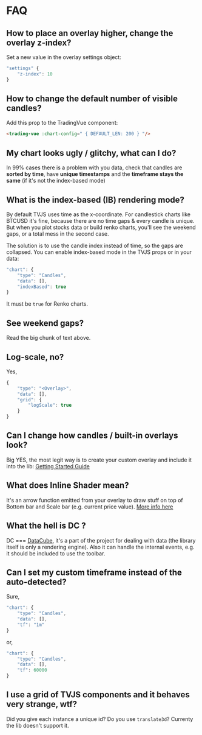 # FAQ

## How to place an overlay higher, change the overlay z-index?

Set a new value in the overlay settings object:

```js
"settings" {
    "z-index": 10
}
```

## How to change the default number of visible candles?

Add this prop to the TradingVue component:

```html
<trading-vue :chart-config=" { DEFAULT_LEN: 200 } "/>
```

## My chart looks ugly / glitchy, what can I do?

In 99% cases there is a problem with you data, check that candles are **sorted by time**, have **unique timestamps** and the **timeframe stays the same** (if it's not the index-based mode)

## What is the index-based (IB) rendering mode?

By default TVJS uses time as the x-coordinate. For candlestick charts like BTCUSD it's fine, because there are no time gaps & every candle is unique. But when you plot stocks data or build renko charts, you'll see the weekend gaps, or a total mess in the second case.


The solution is to use the candle index instead of time, so the gaps are collapsed.
You can enable index-based mode in the TVJS props or in your data:

```js
"chart": {
    "type": "Candles",
    "data": [],
    "indexBased": true
}
```

It must be `true` for Renko charts.

## See weekend gaps?

Read the big chunk of text above.

## Log-scale, no?

Yes,

```js
{
    "type": "<Overlay>",
    "data": [],
    "grid": {
        "logScale": true
    }
}
```

## Can I change how candles / built-in overlays look?

Big YES, the most legit way is to create your custom overlay and include it into the lib: [Getting Started Guide](https://github.com/tvjsx/trading-vue-js/tree/master/docs/guide#getting-started)

## What does Inline Shader mean?

It's an arrow function emitted from your overlay to draw stuff on top of Bottom bar and Scale bar (e.g. current price value). [More info here](https://github.com/tvjsx/trading-vue-js/blob/master/docs/api/SHADERS.md)

## What the hell is DC ?

DC === [DataCube](https://github.com/tvjsx/trading-vue-js/tree/master/docs/datacube#datacube-api), it's a part of the project for dealing with data (the library itself is only a rendering engine). Also it can handle the internal events, e.g. it should be included to use the toolbar.

## Can I set my custom timeframe instead of the auto-detected?

Sure,

```js
"chart": {
    "type": "Candles",
    "data": [],
    "tf": "1m"
}
```

or,


```js
"chart": {
    "type": "Candles",
    "data": [],
    "tf": 60000
}
```

## I use a grid of TVJS components and it behaves very strange, wtf?

Did you give each instance a unique id?
Do you use `translate3d`? Currenty the lib doesn't support it.   
